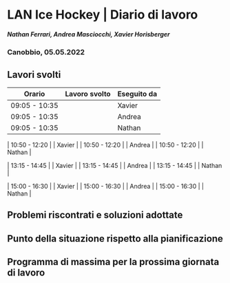 # LAN Ice Hockey | Diario di lavoro
##### Nathan Ferrari, Andrea Masciocchi, Xavier Horisberger
### Canobbio, 05.05.2022

## Lavori svolti

| Orario | Lavoro svolto | Eseguito da |
|-|-|-|
| 09:05 - 10:35 |  | Xavier |
| 09:05 - 10:35 |  | Andrea |
| 09:05 - 10:35 |  | Nathan |

| 10:50 - 12:20 |  | Xavier |
| 10:50 - 12:20 |  | Andrea |
| 10:50 - 12:20 |  | Nathan |

| 13:15 - 14:45 |  | Xavier |
| 13:15 - 14:45 |  | Andrea |
| 13:15 - 14:45 |  | Nathan |

| 15:00 - 16:30 |  | Xavier |
| 15:00 - 16:30 |  | Andrea |
| 15:00 - 16:30 |  | Nathan |

##  Problemi riscontrati e soluzioni adottate


##  Punto della situazione rispetto alla pianificazione


## Programma di massima per la prossima giornata di lavoro
